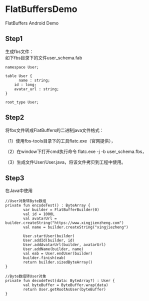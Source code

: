 # FlatBuffersDemo
FlatBuffers Android Demo

Step1
------------------------------

生成fbs文件：    
如下fbs目录下的文件user_schema.fab
    
    namespace User;
    
    table User {
      	  name : string;
        id : long;
        avatar_url : string;
    }
    
    root_type User;
    
    

Step2
------------------------------

将fbs文件转成FlatBuffers的二进制java文件格式：

（1）使用fbs-tools目录下的工具flatc.exe（官网提供），

（2）在window下打开cmd执行命令 flatc.exe -j -b user_schema.fbs，

（3）生成文件User/User.java，将该文件拷贝到工程中使用。

Step3
------------------------------

在Java中使用
   
    //User对象转Byte数组
    private fun encodeTest() : ByteArray {
            var builder = FlatBufferBuilder(0)
            val id = 1000L
            val avatarUrl = builder.createString("https://www.xingjienzheng.com")
            val name = builder.createString("xingjiezheng")
    
            User.startUser(builder)
            User.addId(builder, id)
            User.addAvatarUrl(builder, avatarUrl)
            User.addName(builder, name)
            val eab = User.endUser(builder)
            builder.finish(eab)
            return builder.sizedByteArray()
    }
    
    //Byte数组转User对象
    private fun decodeTest(data: ByteArray?) : User {
            val byteBuffer = ByteBuffer.wrap(data)
            return User.getRootAsUser(byteBuffer)
    }

